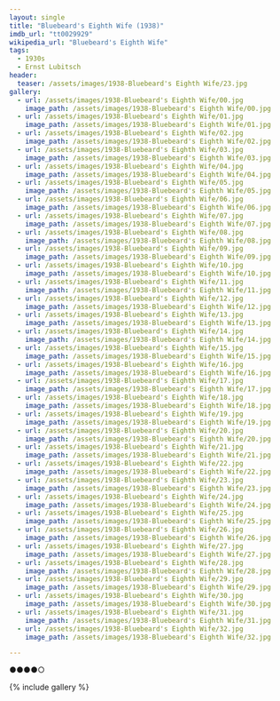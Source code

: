 ```yaml
---
layout: single
title: "Bluebeard's Eighth Wife (1938)"
imdb_url: "tt0029929"
wikipedia_url: "Bluebeard's Eighth Wife"
tags:
  - 1930s 
  - Ernst Lubitsch
header:
  teaser: /assets/images/1938-Bluebeard's Eighth Wife/23.jpg
gallery:
  - url: /assets/images/1938-Bluebeard's Eighth Wife/00.jpg
    image_path: /assets/images/1938-Bluebeard's Eighth Wife/00.jpg  
  - url: /assets/images/1938-Bluebeard's Eighth Wife/01.jpg
    image_path: /assets/images/1938-Bluebeard's Eighth Wife/01.jpg
  - url: /assets/images/1938-Bluebeard's Eighth Wife/02.jpg
    image_path: /assets/images/1938-Bluebeard's Eighth Wife/02.jpg
  - url: /assets/images/1938-Bluebeard's Eighth Wife/03.jpg
    image_path: /assets/images/1938-Bluebeard's Eighth Wife/03.jpg
  - url: /assets/images/1938-Bluebeard's Eighth Wife/04.jpg
    image_path: /assets/images/1938-Bluebeard's Eighth Wife/04.jpg
  - url: /assets/images/1938-Bluebeard's Eighth Wife/05.jpg
    image_path: /assets/images/1938-Bluebeard's Eighth Wife/05.jpg
  - url: /assets/images/1938-Bluebeard's Eighth Wife/06.jpg
    image_path: /assets/images/1938-Bluebeard's Eighth Wife/06.jpg
  - url: /assets/images/1938-Bluebeard's Eighth Wife/07.jpg
    image_path: /assets/images/1938-Bluebeard's Eighth Wife/07.jpg
  - url: /assets/images/1938-Bluebeard's Eighth Wife/08.jpg
    image_path: /assets/images/1938-Bluebeard's Eighth Wife/08.jpg
  - url: /assets/images/1938-Bluebeard's Eighth Wife/09.jpg
    image_path: /assets/images/1938-Bluebeard's Eighth Wife/09.jpg
  - url: /assets/images/1938-Bluebeard's Eighth Wife/10.jpg
    image_path: /assets/images/1938-Bluebeard's Eighth Wife/10.jpg
  - url: /assets/images/1938-Bluebeard's Eighth Wife/11.jpg
    image_path: /assets/images/1938-Bluebeard's Eighth Wife/11.jpg
  - url: /assets/images/1938-Bluebeard's Eighth Wife/12.jpg
    image_path: /assets/images/1938-Bluebeard's Eighth Wife/12.jpg
  - url: /assets/images/1938-Bluebeard's Eighth Wife/13.jpg
    image_path: /assets/images/1938-Bluebeard's Eighth Wife/13.jpg
  - url: /assets/images/1938-Bluebeard's Eighth Wife/14.jpg
    image_path: /assets/images/1938-Bluebeard's Eighth Wife/14.jpg
  - url: /assets/images/1938-Bluebeard's Eighth Wife/15.jpg
    image_path: /assets/images/1938-Bluebeard's Eighth Wife/15.jpg
  - url: /assets/images/1938-Bluebeard's Eighth Wife/16.jpg
    image_path: /assets/images/1938-Bluebeard's Eighth Wife/16.jpg
  - url: /assets/images/1938-Bluebeard's Eighth Wife/17.jpg
    image_path: /assets/images/1938-Bluebeard's Eighth Wife/17.jpg
  - url: /assets/images/1938-Bluebeard's Eighth Wife/18.jpg
    image_path: /assets/images/1938-Bluebeard's Eighth Wife/18.jpg
  - url: /assets/images/1938-Bluebeard's Eighth Wife/19.jpg
    image_path: /assets/images/1938-Bluebeard's Eighth Wife/19.jpg
  - url: /assets/images/1938-Bluebeard's Eighth Wife/20.jpg
    image_path: /assets/images/1938-Bluebeard's Eighth Wife/20.jpg
  - url: /assets/images/1938-Bluebeard's Eighth Wife/21.jpg
    image_path: /assets/images/1938-Bluebeard's Eighth Wife/21.jpg
  - url: /assets/images/1938-Bluebeard's Eighth Wife/22.jpg
    image_path: /assets/images/1938-Bluebeard's Eighth Wife/22.jpg
  - url: /assets/images/1938-Bluebeard's Eighth Wife/23.jpg
    image_path: /assets/images/1938-Bluebeard's Eighth Wife/23.jpg
  - url: /assets/images/1938-Bluebeard's Eighth Wife/24.jpg
    image_path: /assets/images/1938-Bluebeard's Eighth Wife/24.jpg
  - url: /assets/images/1938-Bluebeard's Eighth Wife/25.jpg
    image_path: /assets/images/1938-Bluebeard's Eighth Wife/25.jpg
  - url: /assets/images/1938-Bluebeard's Eighth Wife/26.jpg
    image_path: /assets/images/1938-Bluebeard's Eighth Wife/26.jpg
  - url: /assets/images/1938-Bluebeard's Eighth Wife/27.jpg
    image_path: /assets/images/1938-Bluebeard's Eighth Wife/27.jpg
  - url: /assets/images/1938-Bluebeard's Eighth Wife/28.jpg
    image_path: /assets/images/1938-Bluebeard's Eighth Wife/28.jpg
  - url: /assets/images/1938-Bluebeard's Eighth Wife/29.jpg
    image_path: /assets/images/1938-Bluebeard's Eighth Wife/29.jpg
  - url: /assets/images/1938-Bluebeard's Eighth Wife/30.jpg
    image_path: /assets/images/1938-Bluebeard's Eighth Wife/30.jpg
  - url: /assets/images/1938-Bluebeard's Eighth Wife/31.jpg
    image_path: /assets/images/1938-Bluebeard's Eighth Wife/31.jpg
  - url: /assets/images/1938-Bluebeard's Eighth Wife/32.jpg
    image_path: /assets/images/1938-Bluebeard's Eighth Wife/32.jpg

---
```

●●●●○

{% include gallery %}
